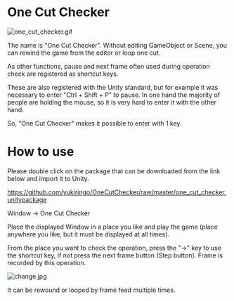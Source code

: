 # One Cut Checker
![one_cut_checker.gif](https://github.com/yukiringo/OneCutChecker/raw/images/one_cut_checker.gif)

The name is "One Cut Checker".
Without editing GameObject or Scene, you can rewind the game from the editor or loop one cut.

As other functions, pause and next frame often used during operation check are registered as shortcut keys.

These are also registered with the Unity standard, but for example it was necessary to enter "Ctrl + Shift + P" to pause.
In one hand the majority of people are holding the mouse, so it is very hard to enter it with the other hand.

So, "One Cut Checker" makes it possible to enter with 1 key.

# How to use
Please double click on the package that can be downloaded from the link below and import it to Unity.

https://github.com/yukiringo/OneCutChecker/raw/master/one_cut_checker.unitypackage

Window -> One Cut Checker

Place the displayed Window in a place you like and play the game (place anywhere you like, but it must be displayed at all times).

From the place you want to check the operation, press the "→" key to use the shortcut key, if not press the next frame button (Step button).
Frame is recorded by this operation.

![change.jpg](https://github.com/yukiringo/OneCutChecker/raw/images/change.jpg)

It can be rewound or looped by frame feed multiple times.
